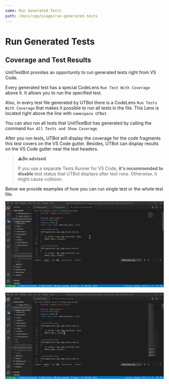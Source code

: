 ```yaml
---
name: Run Generated Tests
path: /docs/cpp/usage/run-generated-tests
---
```


# Run Generated Tests

## Coverage and Test Results

UnitTestBot provides an opportunity to run generated tests right from VS Code.

Every generated test has a special CodeLens `Run Test With Coverage` above it. It allows you to run the specified test.

Also, in every test file generated by UTBot there is a CodeLens `Run Tests With Coverage` that makes it possible to run
all tests in the file. This Lens is located right above the line with `namespace UTBot`.

You can also run all tests that UnitTestBot has generated by calling the command `Run All Tests and Show Coverage`.

After you run tests, UTBot will display the coverage for the code fragments this test covers on the VS Code gutter.
Besides, UTBot can display results on the VS Code gutter near the test headers.

> ⚠️**Be advised**
>
> If you use a separate Tests Runner for VS Code, **it's recommended to disable** test status that UTBot displays after test runs.
> Otherwise, it might cause collision.

Below we provide examples of how you can run single test or the whole test file.

![runtestGif](https://github.com/UnitTestBot/unittestbot.github.io/raw/source/resources/gifs/runtest.gif)

![runtestsGif](https://github.com/UnitTestBot/unittestbot.github.io/raw/source/resources/gifs/runtests.gif)

<!-- ## Test Console 

**TODO** 

## Makefiles

**TODO** -->